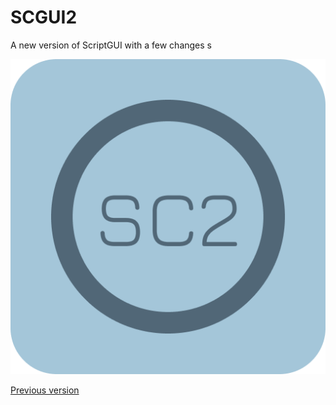 # SCGUI2

A new version of ScriptGUI with a few changes s

<img src="icons/logo/logo.png" alt="logo">

[Previous version](https://github.com/niotu/ScriptGUI/releases/tag/1.1.0)